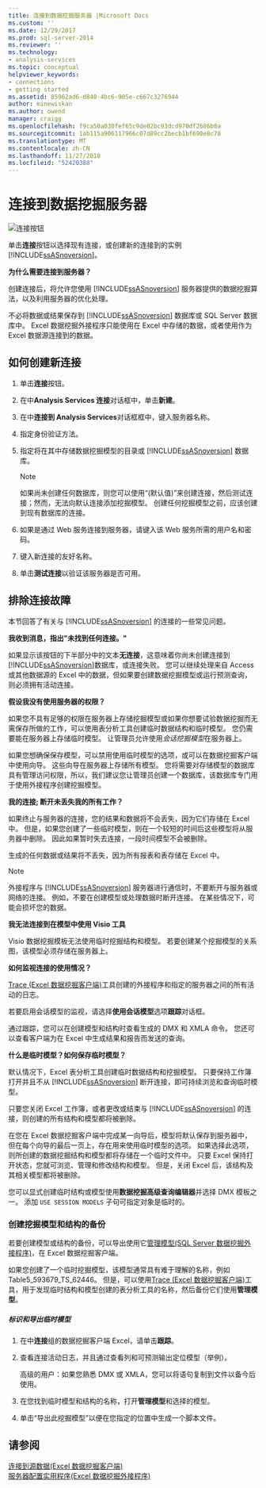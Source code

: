 ```yaml
---
title: 连接到数据挖掘服务器 |Microsoft Docs
ms.custom: ''
ms.date: 12/29/2017
ms.prod: sql-server-2014
ms.reviewer: ''
ms.technology:
- analysis-services
ms.topic: conceptual
helpviewer_keywords:
- connections
- getting started
ms.assetid: 85962ad6-d840-4bc6-905e-c667c3276944
author: minewiskan
ms.author: owend
manager: craigg
ms.openlocfilehash: f9ca50a030fef65c9de02bc93dcd970df2686b0a
ms.sourcegitcommit: 1ab115a906117966c07d89cc2becb1bf690e8c78
ms.translationtype: MT
ms.contentlocale: zh-CN
ms.lasthandoff: 11/27/2018
ms.locfileid: "52420388"
---
```

# <a name="connect-to-a-data-mining-server"></a>连接到数据挖掘服务器
  ![连接按钮](media/misc-connection.gif "连接按钮")  
  
 单击**连接**按钮以选择现有连接，或创建新的连接到的实例[!INCLUDE[ssASnoversion](../includes/ssasnoversion-md.md)]。  
  
 **为什么需要连接到服务器？**  
  
 创建连接后，将允许您使用 [!INCLUDE[ssASnoversion](../includes/ssasnoversion-md.md)] 服务器提供的数据挖掘算法，以及利用服务器的优化处理。  
  
 不必将数据或结果保存到 [!INCLUDE[ssASnoversion](../includes/ssasnoversion-md.md)] 数据库或 SQL Server 数据库中。 Excel 数据挖掘外接程序只能使用在 Excel 中存储的数据，或者使用作为 Excel 数据源连接到的数据。  
  
## <a name="how-to-create-a-new-connection"></a>如何创建新连接  
  
1.  单击**连接**按钮。  
  
2.  在中**Analysis Services 连接**对话框中，单击**新建**。  
  
3.  在中**连接到 Analysis Services**对话框框中，键入服务器名称。  
  
4.  指定身份验证方法。  
  
5.  指定将在其中存储数据挖掘模型的目录或 [!INCLUDE[ssASnoversion](../includes/ssasnoversion-md.md)] 数据库。  
  
    > [!NOTE]  
    >  如果尚未创建任何数据库，则您可以使用“(默认值)”来创建连接，然后测试连接；然而，无法向默认连接添加挖掘模型。 创建任何挖掘模型之前，应该创建到现有数据库的连接。  
  
6.  如果是通过 Web 服务连接到服务器，请键入该 Web 服务所需的用户名和密码。  
  
7.  键入新连接的友好名称。  
  
8.  单击**测试连接**以验证该服务器是否可用。  
  
## <a name="troubleshooting-connections"></a>排除连接故障  
 本节回答了有关与 [!INCLUDE[ssASnoversion](../includes/ssasnoversion-md.md)] 的连接的一些常见问题。  
  
 **我收到消息，指出"未找到任何连接。"**  
  
 如果显示该按钮的下半部分中的文本**无连接**，这意味着你尚未创建连接到[!INCLUDE[ssASnoversion](../includes/ssasnoversion-md.md)]数据库，或连接失败。 您可以继续处理来自 Access 或其他数据源的 Excel 中的数据，但如果要创建数据挖掘模型或运行预测查询，则必须拥有活动连接。  
  
 **假设我没有使用服务器的权限？**  
  
 如果您不具有足够的权限在服务器上存储挖掘模型或如果你想要试验数据挖掘而无需保存所做的工作，可以使用表分析工具创建临时数据结构和临时模型。 您仍需要能在服务器上存储临时模型。 让管理员允许使用*会话挖掘模型*在服务器上。  
  
 如果您想确保保存模型，可以禁用使用临时模型的选项，或可以在数据挖掘客户端中使用向导。 这些向导在服务器上存储所有模型。 您将需要对存储模型的数据库具有管理访问权限，所以，我们建议您让管理员创建一个数据库，该数据库专门用于使用外接程序创建挖掘模型。  
  
 **我的连接; 断开未丢失我的所有工作？**  
  
 如果终止与服务器的连接，您的结果和数据将不会丢失，因为它们存储在 Excel 中。 但是，如果您创建了一些临时模型，则在一个较短的时间后这些模型将从服务器中删除。 因此如果暂时失去连接，一段时间模型不会被删除。  
  
 生成的任何数据或结果将不丢失，因为所有报表和表存储在 Excel 中。  
  
> [!NOTE]  
>  外接程序与 [!INCLUDE[ssASnoversion](../includes/ssasnoversion-md.md)] 服务器进行通信时，不要断开与服务器或网络的连接。 例如，不要在创建模型或处理数据时断开连接。 在某些情况下，可能会损坏您的数据。  
  
 **我无法连接到在模型中使用 Visio 工具**  
  
 Visio 数据挖掘模板无法使用临时挖掘结构和模型。 若要创建某个挖掘模型的关系图，该模型必须存储在服务器上。  
  
 **如何监视连接的使用情况？**  
  
 [Trace &#40;Excel 数据挖掘客户端&#41;](trace-data-mining-client-for-excel.md)工具创建的外接程序和指定的服务器之间的所有活动的日志。  
  
 若要启用会话模型的监视，请选择**使用会话模型**选项**跟踪**对话框。  
  
 通过跟踪，您可以在创建模型和结构时查看生成的 DMX 和 XMLA 命令。 您还可以查看客户端为在 Excel 中生成结果和报告而发送的查询。  
  
 **什么是临时模型？如何保存临时模型？**  
  
 默认情况下，Excel 表分析工具创建临时数据结构和挖掘模型。 只要保持工作簿打开并且不从 [!INCLUDE[ssASnoversion](../includes/ssasnoversion-md.md)] 断开连接，即可持续浏览和查询临时模型。  
  
 只要您关闭 Excel 工作簿，或者更改或结束与 [!INCLUDE[ssASnoversion](../includes/ssasnoversion-md.md)] 的连接，则创建的所有结构和模型都将被删除。  
  
 在您在 Excel 数据挖掘客户端中完成某一向导后，模型将默认保存到服务器中，但在每个向导的最后一页上，存在用来使用临时模型的选项。 如果选择此选项，则所创建的数据挖掘结构和模型都将存储在一个临时文件中。 只要 Excel 保持打开状态，您就可浏览、管理和修改结构和模型。 但是，关闭 Excel 后，该结构及其相关模型都将被删除。  
  
 您可以显式创建临时结构或模型使用**数据挖掘高级查询编辑器**并选择 DMX 模板之一。 添加 `USE SESSION MODELS` 子句可指定对象是临时的。   
  
### <a name="creating-backups-of-mining-models-and-structures"></a>创建挖掘模型和结构的备份  
 若要创建模型或结构的备份，可以导出使用它[管理模型&#40;SQL Server 数据挖掘外接程序&#41;](manage-models-sql-server-data-mining-add-ins.md)，在 Excel 数据挖掘客户端。  
  
 如果您创建了一个临时挖掘模型，该模型通常具有难于理解的名称，例如 Table5_593679_TS_62446。 但是，可以使用[Trace &#40;Excel 数据挖掘客户端&#41;](trace-data-mining-client-for-excel.md)工具，用于发现临时结构和模型创建的表分析工具的名称，然后备份它们使用**管理模型**。  
  
##### <a name="identify-and-export-a-temporary-model"></a>标识和导出临时模型  
  
1.  在中**连接**组的数据挖掘客户端 Excel，请单击**跟踪**。  
  
2.  查看连接活动日志，并且通过查看列和可预测输出定位模型（举例）。  
  
     高级的用户：如果您熟悉 DMX 或 XMLA，您可以将语句复制到文件以备今后使用。  
  
3.  在您找到临时模型和结构的名称，打开**管理模型**和选择的模型。  
  
4.  单击“导出此挖掘模型”以便在您指定的位置中生成一个脚本文件。  
  
## <a name="see-also"></a>请参阅  
 [连接到源数据&#40;Excel 数据挖掘客户端&#41;](connect-to-source-data-data-mining-client-for-excel.md)   
 [服务器配置实用程序&#40;Excel 数据挖掘外接程序&#41;](server-configuration-utility-data-mining-add-ins-for-excel.md)  
  
  
